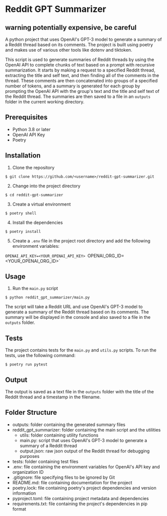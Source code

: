 # Reddit GPT Summarizer

## warning potentially expensive, be careful

A python project that uses OpenAI's GPT-3 model to generate a summary of a Reddit thread based on its comments. The project is built using poetry and makes use of various other tools like dotenv and tiktoken.

This script is used to generate summaries of Reddit threads by using the OpenAI API to complete chunks of text based on a prompt with recursive summarization. It starts by making a request to a specified Reddit thread, extracting the title and self text, and then finding all of the comments in the thread. These comments are then concatenated into groups of a specified number of tokens, and a summary is generated for each group by prompting the OpenAI API with the group's text and the title and self text of the Reddit thread. The summaries are then saved to a file in an `outputs` folder in the current working directory.

## Prerequisites

- Python 3.8 or later
- OpenAI API Key
- Poetry

## Installation

1. Clone the repository

`$ git clone https://github.com/<username>/reddit-gpt-summarizer.git`

2. Change into the project directory

`$ cd reddit-gpt-summarizer`

3. Create a virtual environment

`$ poetry shell`

4. Install the dependencies

`$ poetry install`

5. Create a `.env` file in the project root directory and add the following environment variables:

`OPENAI_API_KEY=<YOUR_OPENAI_API_KEY>
`OPENAI_ORG_ID=<YOUR_OPENAI_ORG_ID>`

## Usage

1. Run the `main.py` script

`$ python reddit_gpt_summarizer/main.py`

The script will take a Reddit URL and use OpenAI's GPT-3 model to generate a summary of the Reddit thread based on its comments. The summary will be displayed in the console and also saved to a file in the `outputs` folder.

## Tests

The project contains tests for the `main.py` and `utils.py` scripts. To run the tests, use the following command:

`$ poetry run pytest`

## Output

The output is saved as a text file in the `outputs` folder with the title of the Reddit thread and a timestamp in the filename.

## Folder Structure

- outputs: folder containing the generated summary files
- reddit_gpt_summarizer: folder containing the main script and the utilities
  - utils: folder containing utility functions
  - main.py: script that uses OpenAI's GPT-3 model to generate a summary of a Reddit thread
  - output.json: raw json output of the Reddit thread for debugging purposes
- tests: folder containing test files
- .env: file containing the environment variables for OpenAI's API key and organization ID
- .gitignore: file specifying files to be ignored by Git
- README.md: file containing documentation for the project
- poetry.lock: file containing poetry's project dependencies and version information
- pyproject.toml: file containing project metadata and dependencies
- requirements.txt: file containing the project's dependencies in pip format
